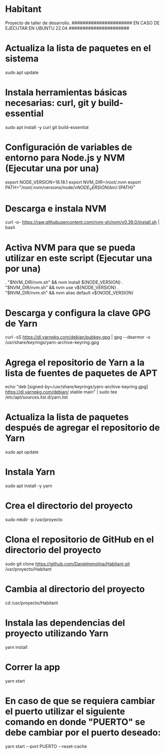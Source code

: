 # Habitant
Proyecto de taller de desarrollo.
###################### EN CASO DE EJECUTAR EN UBUNTU 22.04 ######################
# Actualiza la lista de paquetes en el sistema
sudo apt update

# Instala herramientas básicas necesarias: curl, git y build-essential
sudo apt install -y curl git build-essential

# Configuración de variables de entorno para Node.js y NVM (Ejecutar una por una)
export NODE_VERSION=18.18.1
export NVM_DIR=/root/.nvm
export PATH="/root/.nvm/versions/node/v${NODE_VERSION}/bin/:${PATH}"

# Descarga e instala NVM
curl -o- https://raw.githubusercontent.com/nvm-sh/nvm/v0.39.0/install.sh | bash

# Activa NVM para que se pueda utilizar en este script (Ejecutar una por una)
. "$NVM_DIR/nvm.sh" && nvm install ${NODE_VERSION}
. "$NVM_DIR/nvm.sh" && nvm use v${NODE_VERSION}
. "$NVM_DIR/nvm.sh" && nvm alias default v${NODE_VERSION}

# Descarga y configura la clave GPG de Yarn
curl -sS https://dl.yarnpkg.com/debian/pubkey.gpg | gpg --dearmor -o /usr/share/keyrings/yarn-archive-keyring.gpg

# Agrega el repositorio de Yarn a la lista de fuentes de paquetes de APT
echo "deb [signed-by=/usr/share/keyrings/yarn-archive-keyring.gpg] https://dl.yarnpkg.com/debian/ stable main" | sudo tee /etc/apt/sources.list.d/yarn.list

# Actualiza la lista de paquetes después de agregar el repositorio de Yarn
sudo apt update

# Instala Yarn
sudo apt install -y yarn

# Crea el directorio del proyecto
sudo mkdir -p /usr/proyecto

# Clona el repositorio de GitHub en el directorio del proyecto
sudo git clone https://github.com/Danielmmolina/Habitant.git /usr/proyecto/Habitant

# Cambia al directorio del proyecto
cd /usr/proyecto/Habitant

# Instala las dependencias del proyecto utilizando Yarn
yarn install

# Correr la app
yarn start 

# En caso de que se requiera cambiar el puerto utilizar el siguiente comando en donde "PUERTO" se debe cambiar por el puerto deseado:
yarn start --port PUERTO --reset-cache
